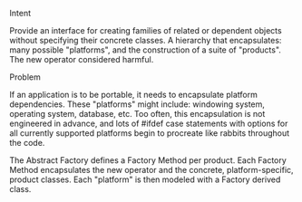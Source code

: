 Intent

Provide an interface for creating families of related or dependent objects without specifying their concrete classes.
A hierarchy that encapsulates: many possible "platforms", and the construction of a suite of "products".
The new operator considered harmful.

Problem

If an application is to be portable, it needs to encapsulate platform dependencies. These "platforms" might include: windowing system, operating system, database, etc. Too often, this encapsulation is not engineered in advance, and lots of #ifdef case statements with options for all currently supported platforms begin to procreate like rabbits throughout the code.

The Abstract Factory defines a Factory Method per product. 
Each Factory Method encapsulates the new operator and the concrete, platform-specific, product classes. 
Each "platform" is then modeled with a Factory derived class.